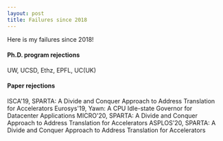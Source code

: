 ```yaml
---
layout: post
title: Failures since 2018
---
```


Here is my failures since 2018!

#### Ph.D. program rejections

UW, UCSD, Ethz, EPFL, UC(UK)

#### Paper rejections

ISCA'19, SPARTA: A Divide and Conquer Approach to Address Translation for Accelerators
Eurosys'19, Yawn: A CPU Idle-state Governor for Datacenter Applications
MICRO'20, SPARTA: A Divide and Conquer Approach to Address Translation for Accelerators
ASPLOS'20, SPARTA: A Divide and Conquer Approach to Address Translation for Accelerators
